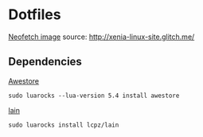 # Dotfiles

[Neofetch image](neofetch/xenia-neofetch2.png) source: http://xenia-linux-site.glitch.me/

## Dependencies

[Awestore](https://github.com/K4rakara/awestore)
```
sudo luarocks --lua-version 5.4 install awestore
```
[lain](https://github.com/lcpz/lain/wiki)
```
sudo luarocks install lcpz/lain
```
